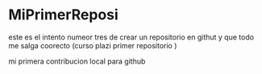 # MiPrimerReposi

este es el intento numeor tres de crear un repositorio en githut y que todo me salga coorecto (curso plazi primer repositorio )

mi primera contribucion local para github
